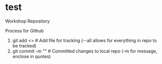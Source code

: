 # test
Workshop Repository


Process for Github
1. git add <>	# Add file for tracking  (--all allows for everything in repo to be tracked)
2. git commit -m ""   # Committed changes to local repo (-m for message, enclose in quotes)